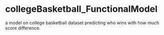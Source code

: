 # collegeBasketball_FunctionalModel
a model on college basketball dataset predicting who wins with how much score difference.

